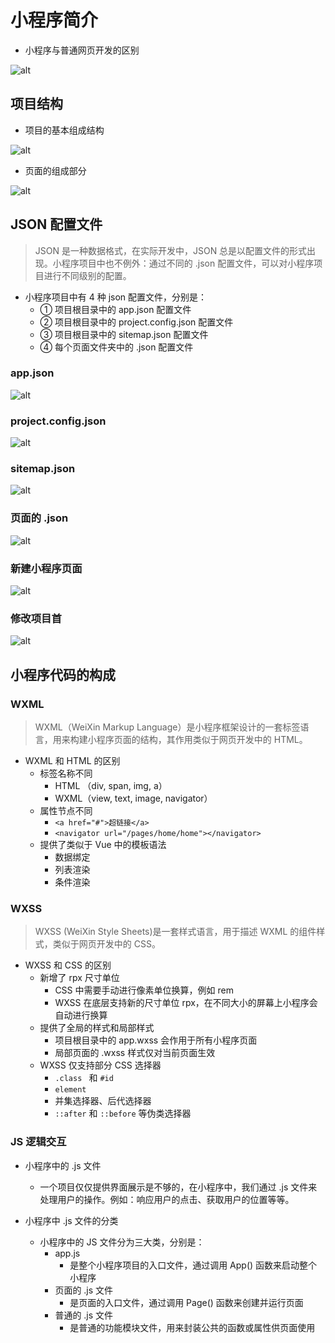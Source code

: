 # 小程序简介

- 小程序与普通网页开发的区别

![alt](./images/1.png)

## 项目结构

- 项目的基本组成结构

![alt](./images/2.png)

- 页面的组成部分

![alt](./images/3.png)

## JSON 配置文件

> JSON 是一种数据格式，在实际开发中，JSON 总是以配置文件的形式出现。小程序项目中也不例外：通过不同的 .json 配置文件，可以对小程序项目进行不同级别的配置。

- 小程序项目中有 4 种 json 配置文件，分别是：
  - ① 项目根目录中的 app.json 配置文件
  - ② 项目根目录中的 project.config.json 配置文件
  - ③ 项目根目录中的 sitemap.json 配置文件
  - ④ 每个页面文件夹中的 .json 配置文件

### app.json

![alt](./images/4.png)

### project.config.json

![alt](./images/5.png)

### sitemap.json

![alt](./images/6.png)

### 页面的 .json

![alt](./images/7.png)

### 新建小程序页面

![alt](./images/8.png)

### 修改项目首

![alt](./images/9.png)

## 小程序代码的构成

### WXML

> WXML（WeiXin Markup Language）是小程序框架设计的一套标签语言，用来构建小程序页面的结构，其作用类似于网页开发中的 HTML。

- WXML 和 HTML 的区别
  - 标签名称不同
    - HTML （div, span, img, a）
    - WXML（view, text, image, navigator）
  - 属性节点不同
    - `<a href="#">超链接</a>`
    - `<navigator url="/pages/home/home"></navigator>`
  - 提供了类似于 Vue 中的模板语法
    - 数据绑定
    - 列表渲染
    - 条件渲染

### WXSS

> WXSS (WeiXin Style Sheets)是一套样式语言，用于描述 WXML 的组件样式，类似于网页开发中的 CSS。

- WXSS 和 CSS 的区别
  - 新增了 rpx 尺寸单位
    - CSS 中需要手动进行像素单位换算，例如 rem
    - WXSS 在底层支持新的尺寸单位 rpx，在不同大小的屏幕上小程序会自动进行换算
  - 提供了全局的样式和局部样式
    - 项目根目录中的 app.wxss 会作用于所有小程序页面
    - 局部页面的 .wxss 样式仅对当前页面生效
  - WXSS 仅支持部分 CSS 选择器
    - `.class ` 和 `#id`
    - `element`
    - 并集选择器、后代选择器
    - `::after` 和 `::before` 等伪类选择器

### JS 逻辑交互

- 小程序中的 .js 文件

  - 一个项目仅仅提供界面展示是不够的，在小程序中，我们通过 .js 文件来处理用户的操作。例如：响应用户的点击、获取用户的位置等等。

- 小程序中 .js 文件的分类
  - 小程序中的 JS 文件分为三大类，分别是：
    - app.js
      - 是整个小程序项目的入口文件，通过调用 App() 函数来启动整个小程序
    - 页面的 .js 文件
      - 是页面的入口文件，通过调用 Page() 函数来创建并运行页面
    - 普通的 .js 文件
      - 是普通的功能模块文件，用来封装公共的函数或属性供页面使用
